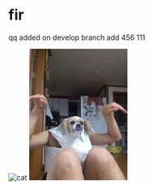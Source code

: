 # fir
qq
added on develop branch 
add 456 111

![cat](https://i.imgur.com/MwIqpS8.jpeg)
![dog](dog.jpg)
